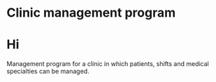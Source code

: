 # Clinic management program
# Hi
 Management program for a clinic in which patients, shifts and medical specialties can be managed.
